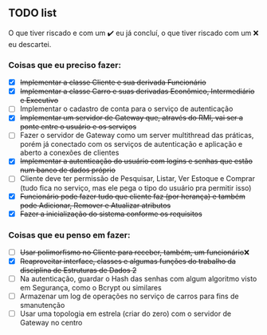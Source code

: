 ## TODO list

O que tiver riscado e com um ✔️ eu já concluí, o que tiver riscado com um ❌ eu descartei.

### Coisas que eu **preciso** fazer:


- [x] ~~Implementar a classe Cliente e sua derivada Funcionário~~
- [x] ~~Implementar a classe Carro e suas derivadas Econômico, Intermediário e Executivo~~
- [ ] Implementar o cadastro de conta para o serviço de autenticação
- [x] ~~Implementar um servidor de Gateway que, através do RMI, vai ser a ponte entre o usuário e os serviços~~
- [ ] Fazer o servidor de Gateway como um server multithread das práticas, porém já conectado com os serviços de autenticação e aplicação e aberto a conexões de clientes
- [x] ~~Implementar a autenticação do usuário com logins e senhas que estão num banco de dados próprio~~
- [ ] Cliente deve ter permissão de Pesquisar, Listar, Ver Estoque e Comprar (tudo fica no serviço, mas ele pega o tipo do usuário pra permitir isso)
- [x] ~~Funcionário pode fazer tudo que cliente faz (por herança) e também pode Adicionar, Remover e Atualizar atributos~~
- [x] ~~Fazer a inicialização do sistema conforme os requisitos~~

### Coisas que eu **penso** em fazer:

- [ ] ~~Usar polimorfismo no Cliente para receber, também, um funcionário~~❌
- [x] ~~Reaproveitar interface, classes e algumas funções do trabalho da disciplina de Estruturas de Dados 2~~
- [ ] Na autenticação, guardar o Hash das senhas com algum algoritmo visto em Segurança, como o Bcrypt ou similares
- [ ] Armazenar um log de operações no serviço de carros para fins de smanutenção
- [ ] Usar uma topologia em estrela (criar do zero) com o servidor de Gateway no centro
